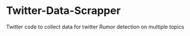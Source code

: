 # Twitter-Data-Scrapper
Twitter code to collect data for twitter Rumor detection on multiple topics

